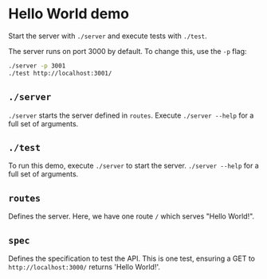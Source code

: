 # Hello World demo

Start the server with `./server` and execute tests with `./test`.

The server runs on port 3000 by default.  To change this, use the `-p` flag:

```sh
./server -p 3001
./test http://localhost:3001/
```

## `./server`

`./server` starts the server defined in `routes`.  Execute `./server --help` for a full set of arguments.

## `./test`

To run this demo, execute `./server` to start the server.  `./server --help` for a full set of arguments.

## `routes`

Defines the server.  Here, we have one route `/` which serves "Hello World!".

## `spec`

Defines the specification to test the API.  This is one test, ensuring a GET to `http://localhost:3000/` returns 'Hello World!'.

